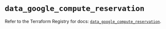 # `data_google_compute_reservation`

Refer to the Terraform Registry for docs: [`data_google_compute_reservation`](https://registry.terraform.io/providers/hashicorp/google/6.49.2/docs/data-sources/compute_reservation).

